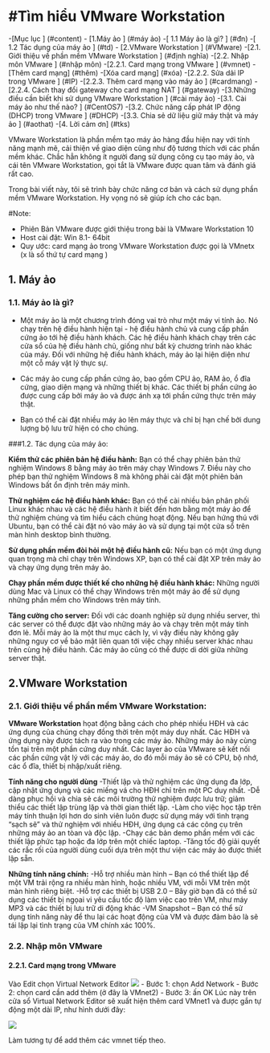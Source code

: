 #Tìm hiểu VMware Workstation 
============

-[Mục lục ] (#content)
    - [1.Máy ảo ] (#máy ảo)
        -[ 1.1 Máy ảo là gì? ] (#đn)
        -[ 1.2 Tác dụng của máy ảo ] (#td)
    - [2.VMware Workstation ] (#VMware)
        -[2.1. Giới thiệu về phần mềm VMware Workstation ] (#định nghĩa)
        -[2.2. Nhập môn VMware ] (#nhập môn)
            -[2.2.1. Card mạng trong VMware ] (#vmnet)
                -[Thêm card mạng] (#thêm)
                -[Xóa card mạng] (#xóa)
            -[2.2.2. Sửa dải IP trong VMware ] (#IP)
            -[2.2.3. Thêm card mạng vào máy ảo ] (#cardmang)
            -[2.2.4. Cách thay đổi gateway cho card mạng NAT ] (#gateway)
    -[3.Những điều cần biết khi sử dụng VMware Workstation ] (#cài máy ảo)
        -[3.1. Cài máy ảo như thế nào? ] (#CentOS7)
        -[3.2. Chức năng cấp phát IP động (DHCP) trong VMware ] (#DHCP)
        -[3.3. Chia sẻ dữ liệu giữ máy thật và máy ảo ] (#aothat)
    -[4. Lời cảm ơn] (#tks)

VMware Workstation là phần mềm tạo máy ảo hàng đầu hiện nay với tính năng mạnh mẽ, cải thiện về giao diện cũng như độ tương thích với các phần mềm khác. Chắc hẳn không ít người đang sử dụng công cụ tạo máy ảo, và cái tên VMware Workstation, gọi tắt là VMware được quan tâm và đánh giá rất cao.

Trong bài viết này, tôi sẽ trình bày chức năng cơ bản và cách sử dụng phần mềm VMware Workstation. Hy vọng nó sẽ giúp ích cho các bạn.

#Note: 
- Phiên Bản VMware được giới thiệu trong bài là VMware Workstation 10
- Host cài đặt: Win 8.1- 64bit
- Quy ước: card mạng ảo trong VMware Workstation được gọi là VMnetx (x là số thứ tự card mạng )

<a name="máy ảo"></a>
## 1. Máy ảo 
<a name="đn"></a>
### 1.1. Máy ảo là gì?
 - Một máy ảo là một chương trình đóng vai trò như một máy vi tính ảo. Nó chạy trên hệ điều hành hiện tại - hệ điều hành chủ và cung cấp phần cứng ảo tới hệ điều hành khách. Các hệ điều hành khách chạy trên các cửa sổ của hệ điều hành chủ, giống như bất kỳ chương trình nào khác của máy. Đối với những hệ điều hành khách, máy ảo lại hiện diện như một cỗ máy vật lý thực sự.
 
 - Các máy ảo cung cấp phần cứng ảo, bao gồm CPU ảo, RAM ảo, ổ đĩa cứng, giao diện mạng và những thiết bị khác. Các thiết bị phần cứng ảo được cung cấp bởi máy ảo và được ánh xạ tới phần cứng thực trên máy thật.
 
 - Bạn có thể cài đặt nhiều máy ảo lên máy thực và chỉ bị hạn chế bởi dung lượng bộ lưu trữ hiện có cho chúng.
 
<a name="td"></a>
###1.2. Tác dụng của máy ảo:

**Kiểm thử các phiên bản hệ điều hành:** Bạn có thể chạy phiên bản thử nghiệm Windows 8 bằng máy ảo trên máy chạy Windows 7. Điều này cho phép bạn thử nghiệm Windows 8 mà không phải cài đặt một phiên bản Windows bất ổn định trên máy mình.

**Thử nghiệm các hệ điều hành khác:** Bạn có thể cài nhiều bản phân phối Linux khác nhau và các hệ điều hành ít biết đến hơn bằng một máy ảo để thử nghiệm chúng và tìm hiểu cách chúng hoạt động. Nếu bạn hứng thú với Ubuntu, bạn có thể cài đặt nó vào máy ảo và sử dụng tại một cửa sổ trên màn hình desktop bình thường.

**Sử dụng phần mềm đòi hỏi một hệ điều hành cũ:** Nếu bạn có một ứng dụng quan trọng mà chỉ chạy trên Windows XP, bạn có thể cài đặt XP trên máy ảo và chạy ứng dụng trên máy ảo.

**Chạy phần mềm được thiết kế cho những hệ điều hành khác:** Những người dùng Mac và Linux có thể chạy Windows trên một máy ảo để sử dụng những phần mềm cho Windows trên máy tính.

**Tăng cường cho server:** Đối với các doanh nghiệp sử dụng nhiều server, thì các server có thể được đặt vào những máy ảo và chạy trên một máy tính đơn lẻ. Mỗi máy ảo là một thư mục cách ly, vì vậy điều này không gây những nguy cơ về bảo mật liên quan tới việc chạy nhiều server khác nhau trên cùng hệ điều hành. Các máy ảo cũng có thể được di dời giữa những server thật.

<a name="VMware"></a>
## 2.VMware Workstation

<a name="#định nghĩa"></a>
### 2.1. Giới thiệu về phần mềm VMware Workstation:

 **VMware Workstation** họat động bằng cách cho phép nhiều HĐH và các ứng dụng của chúng chạy đồng thời trên một máy duy nhất. Các HĐH và ứng dụng này được tách ra vào trong các máy ảo. Những máy ảo này cùng tồn tại trên một phần cứng duy nhất. Các layer ảo của VMware sẽ kết nối các phần cứng vật lý với các máy ảo, do đó mỗi máy ảo sẽ có CPU, bộ nhớ, các ổ đĩa, thiết bị nhập/xuất riêng.

 **Tính năng cho người dùng**
  -Thiết lập và thử nghiệm các ứng dụng đa lớp, cập nhật ứng dụng và các miếng vá cho HĐH chỉ trên một PC duy nhất.
  -Dễ dàng phục hồi và chia sẻ các môi trường thử nghiệm được lưu trữ; giảm thiểu các thiết lập trùng lặp và thời gian thiết lập.
  -Làm cho việc học tập trên máy tính thuận lợi hơn do sinh viên luôn đuợc sử dụng máy với tình trạng “sạch sẽ” và thử nghiệm với nhiều HĐH, ứng dụng cá các công cụ trên những máy ảo an tòan và độc lập.
  -Chạy các bản demo phần mềm với các thiết lập phức tạp hoặc đa lớp trên một chiếc laptop.
  -Tăng tốc độ giải quyết các rắc rối của người dùng cuối dựa trên một thư viện các máy ảo được thiết lập sẵn.
  
 **Những tính năng chính:**
  -Hỗ trợ nhiều màn hình – Bạn có thể thiết lập để một VM trải rộng ra nhiều màn hình, hoặc nhiều VM, với mỗi VM trên một màn hình riêng biệt.
  -Hỗ trợ các thiết bị USB 2.0 – Bây giờ bạn đã có thể sử dụng các thiết bị ngọai vi yêu cầu tốc độ làm việc cao trên VM, như máy MP3 và các thiết bị lưu trữ di động khác
  -VM Snapshot – Bạn có thể sử dụng tính năng này để thu lại các hoạt động của VM và được đảm bảo là sẽ tái lập lại tình trạng của VM chính xác 100%.
  
<a name="nhập môn"></a>
### 2.2. Nhập môn VMware

<a name="VMnet"></a>
#### 2.2.1. Card mạng trong VMware 

Vào Edit chọn Virtual Network Editor
<img src=http://prnt.sc/ax0i41>
        - Bước 1: chọn Add Network
        - Bước 2: chọn card cần add thêm (ở đây là VMnet2) 
        - Bước 3: ấn OK
Lúc này trên cửa sổ Virtual Network Editor sẽ xuất hiện thêm card VMnet1 và được gắn tự động một dải IP, như hình dưới đây:

<img src=http://prnt.sc/ax0lbd>

Làm tương tự để add thêm các vmnet tiếp theo.

 
 

        
            
